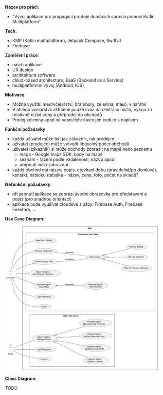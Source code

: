 **Název pro práci:**

- "Vývoj aplikace pro propagaci prodeje domácích surovin pomocí Kotlin Multiplatform"

**Tech:**

- KMP (Kotlin multiplatform), Jetpack Compose, SwiftUI
- Firebase

**Zaměření práce**:

- návrh aplikace
- UX design
- architektura softwaru
- cloud-based architecture, BaaS (Backend as a Service)
- multiplatformní vývoj (Android, IOS)

**Motivace**:

- Možná využití: med/včelařství, brambory, zelenina, maso, vinařství
- V ohledu včelařství: aktuálně pouze svoz na centrální místo, výkup za relativně nízké ceny a
  přeprodej do obchodů
- Prodej zeleniny apod na vesnicích: často jen cedule s nápisem

**Funkční požadavky**

- každý uživatel může být jak zákazník, tak prodejce
- uživatel (prodejce) může vytvořit libovolný počet obchodů
- uživatel (zákazník) si může obchody zobrazit na mapě nebo seznamu
    - mapa - Google maps SDK, body na mapě
    - seznam - řazení podle vzdálenosti, názvu apod.
    - přepnutí mezi zobrazení
- každý obchod má název, popis, otevírací dobu (pravidelná/po domluvě), kontakt, nabídku (tabulka -
  název, cena, foto, počet na skladě?

**Nefunkční požadavky**:

- při zapnutí aplikace se zobrazí úvodní obrazovka pro představení a popis (pro snadnou orientaci)
- aplikace bude využívat cloudové služby: Firebase Auth, Firebase Firestore, ...

**Use Case Diagram**:

![Use Case](docs/diagram-img/use_case_diagram.svg)

**Class Diagram**:

_TODO_
